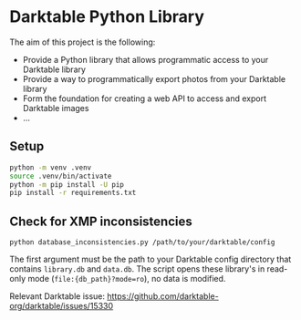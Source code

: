 # Darktable Python Library

The aim of this project is the following:

- Provide a Python library
  that allows programmatic access to your Darktable library
- Provide a way to programmatically export photos from your Darktable library
- Form the foundation for creating a web API
  to access and export Darktable images
- ...

## Setup

```sh
python -m venv .venv
source .venv/bin/activate
python -m pip install -U pip
pip install -r requirements.txt
```

## Check for XMP inconsistencies

```
python database_inconsistencies.py /path/to/your/darktable/config
```

The first argument must be the path to your Darktable config directory
that contains `library.db` and `data.db`.
The script opens these library's in read-only mode (`file:{db_path}?mode=ro`),
no data is modified.

Relevant Darktable issue:
https://github.com/darktable-org/darktable/issues/15330
